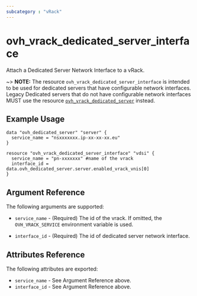 ```yaml
---
subcategory : "vRack"
---
```


# ovh_vrack_dedicated_server_interface

Attach a Dedicated Server Network Interface to a vRack.

~> **NOTE:** The resource `ovh_vrack_dedicated_server_interface` is intended to be used for dedicated servers that have configurable network interfaces.<br />
Legacy Dedicated servers that do not have configurable network interfaces MUST use the resource [`ovh_vrack_dedicated_server`](vrack_dedicated_server.html.markdown) instead.

## Example Usage

```hcl
data "ovh_dedicated_server" "server" {
  service_name = "nsxxxxxxx.ip-xx-xx-xx.eu"
}

resource "ovh_vrack_dedicated_server_interface" "vdsi" {
  service_name = "pn-xxxxxxx" #name of the vrack
  interface_id = data.ovh_dedicated_server.server.enabled_vrack_vnis[0]
}
```

## Argument Reference

The following arguments are supported:

* `service_name` - (Required) The id of the vrack. If omitted,
    the `OVH_VRACK_SERVICE` environment variable is used.

* `interface_id` - (Required) The id of dedicated server network interface.

## Attributes Reference

The following attributes are exported:

* `service_name` - See Argument Reference above.
* `interface_id` - See Argument Reference above.

